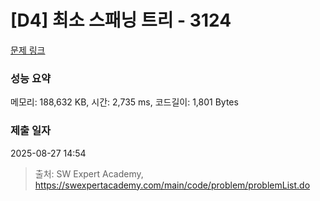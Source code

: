 # [D4] 최소 스패닝 트리 - 3124 

[문제 링크](https://swexpertacademy.com/main/code/problem/problemDetail.do?contestProbId=AV_mSnmKUckDFAWb) 

### 성능 요약

메모리: 188,632 KB, 시간: 2,735 ms, 코드길이: 1,801 Bytes

### 제출 일자

2025-08-27 14:54



> 출처: SW Expert Academy, https://swexpertacademy.com/main/code/problem/problemList.do